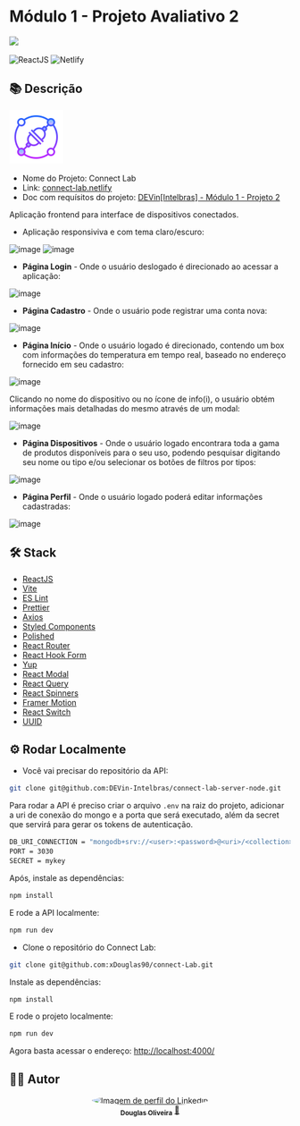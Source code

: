 # Módulo 1 - Projeto Avaliativo 2

<img src="https://lab365.sesisenai.org.br/img/devinhouse-logo.png" />

![ReactJS](https://img.shields.io/badge/reactjs-61DAFB?style=for-the-badge&logo=react&logoColor=black)
![Netlify](https://img.shields.io/badge/netlify-%23000000.svg?style=for-the-badge&logo=netlify&logoColor=#00C7B7)

## 📚 Descrição

<img src="./public/connect-lab-logo.png" />

- Nome do Projeto: Connect Lab
- Link: [connect-lab.netlify](https://connect-lab.netlify.app/)
- Doc com requísitos do projeto: [DEVin[Intelbras] - Módulo 1 - Projeto 2](https://github.com/xDouglas90/connect-Lab/files/9795625/DEVin.Intelbras.-.Modulo.1.-.Projeto.2.pdf)


Aplicação frontend para interface de dispositivos conectados.

- Aplicação responsiviva e com tema claro/escuro:

![image](https://user-images.githubusercontent.com/23640888/192613751-fdef31a3-bf97-4031-acbe-ee369e809135.png)
![image](https://user-images.githubusercontent.com/23640888/192613831-4d5e7542-71a5-47cc-a692-264dc34ef085.png)


- <strong>Página Login</strong> - Onde o usuário deslogado é direcionado ao acessar a aplicação:

![image](https://user-images.githubusercontent.com/23640888/192612982-21834ee8-1b89-4389-bfd6-1d39051ff00e.png)

- <strong>Página Cadastro</strong> - Onde o usuário pode registrar uma conta nova:

![image](https://user-images.githubusercontent.com/23640888/192613319-d07d9503-2a11-460b-a3c1-d159dbef3f7f.png)


- <strong>Página Início</strong> - Onde o usuário logado é direcionado, contendo um box com informações do temperatura em tempo real, baseado no endereço fornecido em seu cadastro:

![image](https://user-images.githubusercontent.com/23640888/192611349-99459c4c-cb4a-4b2d-b5e9-fce5fe915e76.png)

Clicando no nome do dispositivo ou no ícone de info(i), o usuário obtém informações mais detalhadas do mesmo através de um modal:

![image](https://user-images.githubusercontent.com/23640888/192614515-7dbbc777-1ff1-4aec-8e15-5cc1556043b2.png)


- <strong>Página Dispositivos</strong> - Onde o usuário logado encontrara toda a gama de produtos disponíveis para o seu uso, podendo pesquisar digitando seu nome ou tipo e/ou selecionar os botões de filtros por tipos:

![image](https://user-images.githubusercontent.com/23640888/192611811-5a5b7432-ba9d-43d2-860e-333e3df5757c.png)

- <strong>Página Perfil</strong> - Onde o usuário logado poderá editar informações cadastradas:

![image](https://user-images.githubusercontent.com/23640888/192612254-ad336d4c-4b68-414b-84af-b50db56cee2a.png)

## 🛠️ Stack

- [ReactJS](https://pt-br.reactjs.org/)
- [Vite](https://vitejs.dev/)
- [ES Lint](https://eslint.org/)
- [Prettier](https://prettier.io/)
- [Axios](https://axios-http.com/ptbr/)
- [Styled Components](https://styled-components.com/)
- [Polished](https://polished.js.org/)
- [React Router](https://reactrouter.com/en/main)
- [React Hook Form](https://react-hook-form.com/)
- [Yup](https://github.com/jquense/yup)
- [React Modal](https://reactcommunity.org/react-modal/)
- [React Query](https://react-query-v3.tanstack.com/)
- [React Spinners](https://www.davidhu.io/react-spinners/)
- [Framer Motion](https://www.framer.com/motion/)
- [React Switch](https://www.npmjs.com/package/react-switch)
- [UUID](https://www.npmjs.com/package/uuid)

## ⚙️ Rodar Localmente

- Você vai precisar do repositório da API:

```bash
git clone git@github.com:DEVin-Intelbras/connect-lab-server-node.git
```

Para rodar a API é preciso criar o arquivo `.env` na raiz do projeto, adicionar a uri de conexão do mongo e a porta que será executado, além da secret que servirá para gerar os tokens de autenticação.

```bash
DB_URI_CONNECTION = "mongodb+srv://<user>:<password>@<uri>/<collection>?retryWrites=true&w=majority"
PORT = 3030
SECRET = mykey
```

Após, instale as dependências:

```bash
npm install
```

E rode a API localmente:

```bash
npm run dev
```

- Clone o repositório do Connect Lab:

```bash
git clone git@github.com:xDouglas90/connect-Lab.git
```

Instale as dependências:

```bash
npm install
```

E rode o projeto localmente:

```bash
npm run dev
```

Agora basta acessar o endereço: [http://localhost:4000/](http://localhost:4000/)

## 👨‍💻 Autor

<div align="center">
<a href="https://www.linkedin.com/in/odouglas-oliveira/">
 <img style="border-radius: 50%;" src="https://media-exp1.licdn.com/dms/image/C4D03AQFbTKz3Eu2jaw/profile-displayphoto-shrink_800_800/0/1649274791131?e=1666224000&v=beta&t=i02leEaNKD7lzAD9tst3mX9OHpvsL2t8DONcYk-wQaM" width="100px;" alt="Imagem de perfil do Linkedin"/>
 <br />
 <sub><b>Douglas Oliveira</b></sub></a> <a href="https://www.linkedin.com/in/odouglas-oliveira/" title="Linkedin">🚀</a>  <br />
</div>
